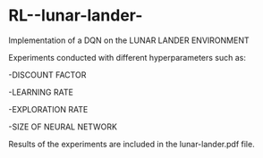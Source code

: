 # RL--lunar-lander-
Implementation of a DQN on the LUNAR LANDER ENVIRONMENT 

Experiments conducted with different hyperparameters such as:

-DISCOUNT FACTOR

-LEARNING RATE

-EXPLORATION RATE

-SIZE OF NEURAL NETWORK

Results of the experiments are included in the lunar-lander.pdf file.
